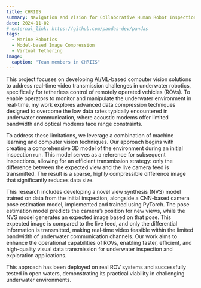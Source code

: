 ```yaml
---
title: CHRIIS
summary: Navigation and Vision for Collaborative Human Robot Inspection & Intervention System for Challenging Underwater Environments 
date: 2024-11-02
# external_link: https://github.com/pandas-dev/pandas
tags:
  - Marine Robotics
  - Model-based Image Compression
  - Virtual Tethering
image: 
  caption: "Team members in CHRIIS"
--- 
```


This project focuses on developing AI/ML-based computer vision solutions to address real-time video transmission challenges in underwater robotics, specifically for tetherless control of remotely operated vehicles (ROVs). To enable operators to monitor and manipulate the underwater environment in real-time, my work explores advanced data compression techniques designed to overcome the low data rates typically encountered in underwater communication, where acoustic modems offer limited bandwidth and optical modems face range constraints. 

To address these limitations, we leverage a combination of machine learning and computer vision techniques. Our approach begins with creating a comprehensive 3D model of the environment during an initial inspection run. This model serves as a reference for subsequent inspections, allowing for an efficient transmission strategy: only the difference between the expected view and the live camera feed is transmitted. The result is a sparse, highly compressible difference image that significantly reduces data size. 

This research includes developing a novel view synthesis (NVS) model trained on data from the initial inspection, alongside a CNN-based camera pose estimation model, implemented and trained using PyTorch. The pose estimation model predicts the camera’s position for new views, while the NVS model generates an expected image based on that pose. This expected image is compared to the live feed, and only the differential information is transmitted, making real-time video feasible within the limited bandwidth of underwater communication channels. Our work aims to enhance the operational capabilities of ROVs, enabling faster, efficient, and high-quality visual data transmission for underwater inspection and exploration applications. 

This approach has been deployed on real ROV systems and successfully tested in open waters, demonstrating its practical viability in challenging underwater environments.


<!--more-->
